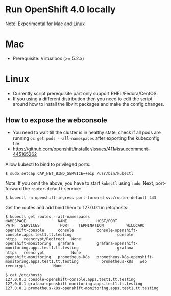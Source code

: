 # Run OpenShift 4.0 locally

Note: Experimental for Mac and Linux

Mac
===

- Prerequisite: Virtualbox (>= 5.2.x)

Linux
=====

- Currently script prerequisite part only support RHEL/Fedora/CentOS.
- If you using a different distribution then you need to edit the script around how to install the libvirt packages and make the config changes.


How to expose the webconsole
----------------------------

- You need to wait till the cluster is in healthy state, check if all pods are running `oc get pods --all-namespaces` after exporting the kubeconfig file.
- https://github.com/openshift/installer/issues/411#issuecomment-445165262 

Allow kubectl to bind to privileged ports:

```
$ sudo setcap CAP_NET_BIND_SERVICE=+eip /usr/bin/kubectl
```

Note: If you omit the above, you have to start `kubectl` using `sudo`. Next, port-forward the `router-default` service:

```
$ kubectl -n openshift-ingress port-forward svc/router-default 443
```

Get the routes and add bind them to 127.0.0.1 in /etc/hosts:

```
$ kubectl get routes --all-namespaces
NAMESPACE              NAME             HOST/PORT                                                   PATH   SERVICES         PORT    TERMINATION          WILDCARD
openshift-console      console          console-openshift-console.apps.test1.tt.testing                    console          https   reencrypt/Redirect   None
openshift-monitoring   grafana          grafana-openshift-monitoring.apps.test1.tt.testing                 grafana          https   reencrypt            None
openshift-monitoring   prometheus-k8s   prometheus-k8s-openshift-monitoring.apps.test1.tt.testing          prometheus-k8s   web     reencrypt            None

$ cat /etc/hosts
127.0.0.1 console-openshift-console.apps.test1.tt.testing
127.0.0.1 grafana-openshift-monitoring.apps.test1.tt.testing
127.0.0.1 prometheus-k8s-openshift-monitoring.apps.test1.tt.testing
```

